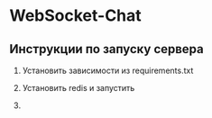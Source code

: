 # WebSocket-Chat

## Инструкции по запуску сервера

1. Установить зависимости из requirements.txt

2. Установить redis и запустить

3. 